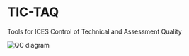 # TIC-TAQ
Tools for ICES Control of Technical and Assessment Quality

![QC diagram](https://raw.githubusercontent.com/ices-tools-dev/TIC-TAQ/master/diagram_for_ACB_v1.png)

